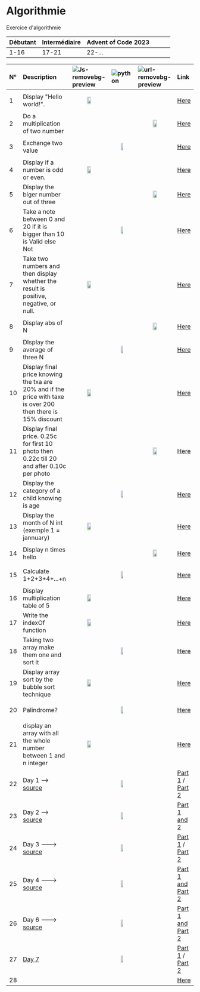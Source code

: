 # Algorithmie
Exercice d'algorithmie

|Débutant|Intermédiaire|Advent of Code 2023||||
|:-|:-|:-|:-|:-|:-|
|1-16|17-21|22-...||||



|N°|Description|![Js-removebg-preview](https://github.com/Joal1291/algorithmie/assets/144683460/7b39bf84-1c09-41f8-bcfd-5a0f148c026a)|![python](https://github.com/Joal1291/algorithmie/assets/144683460/53e7e782-f8ec-48b8-9785-e541a727e167)|![url-removebg-preview](https://github.com/Joal1291/algorithmie/assets/144683460/a4f40db8-3bbf-4eba-9ed9-20b957a54775)|Link|
|:-----|:-----|:-----|:-----|:-----|:-----|
|1|Display "Hello world!". |<p align="center" width="100%"><img width="33%" src="https://github.com/Joal1291/algorithmie/assets/144683460/9f589111-f320-4fb1-a4b3-de318e9251d9"></p>|||[Here](https://github.com/Joal1291/algorithmie/blob/main/javascript/exercice1.js)|
|2|Do a multiplication of two number|||<p align="center" width="100%"><img width="33%" src="https://github.com/Joal1291/algorithmie/assets/144683460/9f589111-f320-4fb1-a4b3-de318e9251d9"></p>|[Here](https://github.com/Joal1291/algorithmie/blob/main/php/exercice2.php)|
|3|Exchange two value||<p align="center" width="100%"><img width="33%" src="https://github.com/Joal1291/algorithmie/assets/144683460/9f589111-f320-4fb1-a4b3-de318e9251d9"></p>||[Here](https://github.com/Joal1291/algorithmie/blob/main/python/exercice3.py)|
|4|Display if a number is odd or even.|<p align="center" width="100%"><img width="33%" src="https://github.com/Joal1291/algorithmie/assets/144683460/9f589111-f320-4fb1-a4b3-de318e9251d9"></p>|||[Here](https://github.com/Joal1291/algorithmie/blob/main/javascript/exercice4.js)|
|5|Display the biger number out of three|||<p align="center" width="100%"><img width="33%" src="https://github.com/Joal1291/algorithmie/assets/144683460/9f589111-f320-4fb1-a4b3-de318e9251d9"></p>|[Here](https://github.com/Joal1291/algorithmie/blob/main/php/exercice5.php)|
|6|Take a note between 0 and 20 if it is bigger than 10 is Valid else Not||<p align="center" width="100%"><img width="33%" src="https://github.com/Joal1291/algorithmie/assets/144683460/9f589111-f320-4fb1-a4b3-de318e9251d9"></p>||[Here](https://github.com/Joal1291/algorithmie/blob/main/python/exercice6.py)|
|7|Take two numbers and then display whether the result is positive, negative, or null.|<p align="center" width="100%"><img width="33%" src="https://github.com/Joal1291/algorithmie/assets/144683460/9f589111-f320-4fb1-a4b3-de318e9251d9"></p>|||[Here](https://github.com/Joal1291/algorithmie/blob/main/javascript/exercice7.js)|
|8|Display abs of N|||<p align="center" width="100%"><img width="33%" src="https://github.com/Joal1291/algorithmie/assets/144683460/9f589111-f320-4fb1-a4b3-de318e9251d9"></p>|[Here](https://github.com/Joal1291/algorithmie/blob/main/php/exercice8.php)|
|9|DIsplay the average of three N||<p align="center" width="100%"><img width="33%" src="https://github.com/Joal1291/algorithmie/assets/144683460/9f589111-f320-4fb1-a4b3-de318e9251d9"></p>||[Here](https://github.com/Joal1291/algorithmie/blob/main/python/exercice9.py)|
|10|Display final price knowing the txa are 20% and if the price with taxe is over 200 then there is 15% discount|<p align="center" width="100%"><img width="33%" src="https://github.com/Joal1291/algorithmie/assets/144683460/9f589111-f320-4fb1-a4b3-de318e9251d9"></p>|||[Here](https://github.com/Joal1291/algorithmie/blob/main/javascript/exercice10.js)|
|11|Display final price. 0.25c for first 10 photo then 0.22c till 20 and after 0.10c per photo|||<p align="center" width="100%"><img width="33%" src="https://github.com/Joal1291/algorithmie/assets/144683460/9f589111-f320-4fb1-a4b3-de318e9251d9"></p>|[Here](https://github.com/Joal1291/algorithmie/blob/main/php/exercice11.php)|
|12|Display the category of a child knowing is age||<p align="center" width="100%"><img width="33%" src="https://github.com/Joal1291/algorithmie/assets/144683460/9f589111-f320-4fb1-a4b3-de318e9251d9"></p>||[Here](https://github.com/Joal1291/algorithmie/blob/main/python/exercice12.py)|
|13|Display the month of N int (exemple 1 = jannuary)|<p align="center" width="100%"><img width="33%" src="https://github.com/Joal1291/algorithmie/assets/144683460/9f589111-f320-4fb1-a4b3-de318e9251d9"></p>|||[Here](https://github.com/Joal1291/algorithmie/blob/main/javascript/exercice13.js)|
|14|Display n times hello|||<p align="center" width="100%"><img width="33%" src="https://github.com/Joal1291/algorithmie/assets/144683460/9f589111-f320-4fb1-a4b3-de318e9251d9"></p>|[Here](https://github.com/Joal1291/algorithmie/blob/main/php/exercice14.php)|
|15|Calculate 1+2+3+4+...+n||<p align="center" width="100%"><img width="33%" src="https://github.com/Joal1291/algorithmie/assets/144683460/9f589111-f320-4fb1-a4b3-de318e9251d9"></p>||[Here](https://github.com/Joal1291/algorithmie/blob/main/python/exercice15.py)|
|16|Display multiplication table of 5|<p align="center" width="100%"><img width="33%" src="https://github.com/Joal1291/algorithmie/assets/144683460/9f589111-f320-4fb1-a4b3-de318e9251d9"></p>|||[Here](https://github.com/Joal1291/algorithmie/blob/main/javascript/exercice16.js)|
|17|Write the indexOf function|<p align="center" width="100%"><img width="33%" src="https://github.com/Joal1291/algorithmie/assets/144683460/9f589111-f320-4fb1-a4b3-de318e9251d9"></p>|||[Here](https://github.com/Joal1291/algorithmie/blob/main/javascript/exercice17.js)|
|18|Taking two array make them one and sort it||<p align="center" width="100%"><img width="33%" src="https://github.com/Joal1291/algorithmie/assets/144683460/9f589111-f320-4fb1-a4b3-de318e9251d9"></p>||[Here](https://github.com/Joal1291/algorithmie/blob/main/python/exercice18.py)|
|19|Display array sort by the bubble sort technique|<p align="center" width="100%"><img width="33%" src="https://github.com/Joal1291/algorithmie/assets/144683460/9f589111-f320-4fb1-a4b3-de318e9251d9"></p>|||[Here](https://github.com/Joal1291/algorithmie/blob/main/javascript/exercice19.js)|
|20|Palindrome?||<p align="center" width="100%"><img width="33%" src="https://github.com/Joal1291/algorithmie/assets/144683460/9f589111-f320-4fb1-a4b3-de318e9251d9"></p>||[Here](https://github.com/Joal1291/algorithmie/blob/main/python/exercice20.py)|
|21|display an array with all the whole number between 1 and n integer|<p align="center" width="100%"><img width="33%" src="https://github.com/Joal1291/algorithmie/assets/144683460/9f589111-f320-4fb1-a4b3-de318e9251d9"></p>|||[Here](https://github.com/Joal1291/algorithmie/blob/main/javascript/exercice21.js)|
|22|Day 1 --> [source](https://adventofcode.com/2023/day/1)||<p align="center" width="100%"><img width="33%" src="https://github.com/Joal1291/algorithmie/assets/144683460/9f589111-f320-4fb1-a4b3-de318e9251d9"></p>||[Part 1](https://github.com/Joal1291/algorithmie/blob/main/AdventOfCode2023/day1_part1.py) / [Part 2](https://github.com/Joal1291/algorithmie/blob/main/AdventOfCode2023/day1_part2.py)|
|23|Day 2 --> [source](https://adventofcode.com/2023/day/2)||<p align="center" width="100%"><img width="33%" src="https://github.com/Joal1291/algorithmie/assets/144683460/9f589111-f320-4fb1-a4b3-de318e9251d9"></p>||[Part 1 and 2](https://github.com/Joal1291/algorithmie/blob/main/AdventOfCode2023/day2.py)|
|24|Day 3 ---> [source](https://adventofcode.com/2023/day/3)||<p align="center" width="100%"><img width="33%" src="https://github.com/Joal1291/algorithmie/assets/144683460/9f589111-f320-4fb1-a4b3-de318e9251d9"></p>||[Part 1](https://github.com/Joal1291/algorithmie/blob/main/AdventOfCode2023/day3.py) / [Part 2](https://github.com/Joal1291/algorithmie/blob/main/AdventOfCode2023/day3_part2.py)|
|25|Day 4 ---> [source](https://adventofcode.com/2023/day/4#part2)||<p align="center" width="100%"><img width="33%" src="https://github.com/Joal1291/algorithmie/assets/144683460/9f589111-f320-4fb1-a4b3-de318e9251d9"></p>||[Part 1 and Part 2](https://github.com/Joal1291/algorithmie/blob/main/AdventOfCode2023/day4_part1.py)|
|26|Day 6 ---> [source](https://adventofcode.com/2023/day/6)||<p align="center" width="100%"><img width="33%" src="https://github.com/Joal1291/algorithmie/assets/144683460/9f589111-f320-4fb1-a4b3-de318e9251d9"></p>||[Part 1 and Part 2](https://github.com/Joal1291/algorithmie/blob/main/AdventOfCode2023/day6.py)|
|27|[Day 7](https://adventofcode.com/2023/day/7)||<p align="center" width="100%"><img width="33%" src="https://github.com/Joal1291/algorithmie/assets/144683460/9f589111-f320-4fb1-a4b3-de318e9251d9"></p>||[Part 1](https://github.com/Joal1291/algorithmie/blob/main/AdventOfCode2023/day7.py) / [Part 2](https://github.com/Joal1291/algorithmie/blob/main/AdventOfCode2023/day7_part2.py)|
|28|||||[Here]()|
